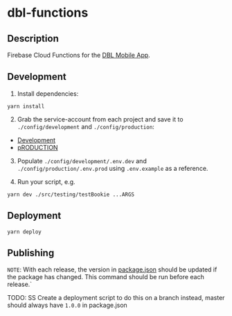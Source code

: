 # dbl-functions

## Description

Firebase Cloud Functions for the [DBL Mobile App](https://github.com/Reactotron-2000/dbl-mobile-app).

## Development

1. Install dependencies:

```
yarn install
```

2. Grab the service-account from each project and save it to `./config/development` and `./config/production`:

- [Development](https://console.firebase.google.com/u/0/project/dbl-development/settings/serviceaccounts/adminsdk)
- [pRODUCTION](https://console.firebase.google.com/u/0/project/dbl-production/settings/serviceaccounts/adminsdk)

3. Populate `./config/development/.env.dev` and `./config/production/.env.prod` using `.env.example` as a reference.

4. Run your script, e.g.

```
yarn dev ./src/testing/testBookie ...ARGS
```

## Deployment

```
yarn deploy
```

## Publishing

`NOTE`: With each release, the version in [package.json](./package.json) should be updated if the package has changed. This command should be run before each release.`

TODO: SS Create a deployment script to do this on a branch instead, master should always have `1.0.0` in package.json
